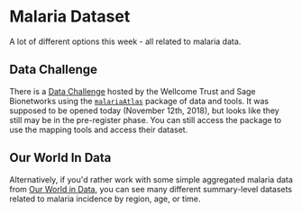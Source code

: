 # Malaria Dataset

A lot of different options this week - all related to malaria data.


## Data Challenge
There is a [Data Challenge](https://www.synapse.org/#!Synapse:syn16788291/wiki/583310) hosted by the Wellcome Trust and Sage Bionetworks using the [`malariaAtlas`](https://github.com/malaria-atlas-project/malariaAtlas) package of data and tools. It was supposed to be opened today (November 12th, 2018), but looks like they still may be in the pre-register phase. You can still access the package to use the mapping tools and access their dataset.

## Our World In Data
Alternatively, if you'd rather work with some simple aggregated malaria data from [Our World in Data](https://ourworldindata.org/malaria), you can see many different summary-level datasets related to malaria incidence by region, age, or time.

